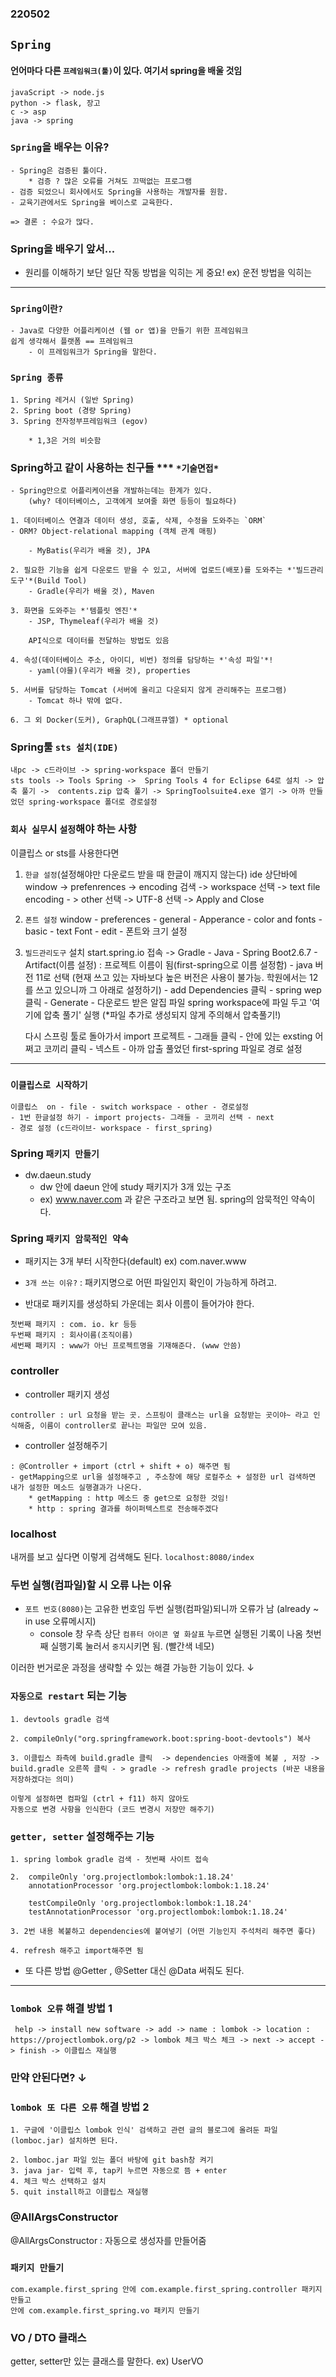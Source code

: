 ### 220502
## `Spring` 
#### 언어마다 다른 `프레임워크(툴)`이 있다. 여기서 spring을 배울 것임
```
javaScript -> node.js
python -> flask, 장고
c -> asp
java -> spring
```
### `Spring`을 배우는 이유?
```
- Spring은 검증된 툴이다.
    * 검증 ? 많은 오류를 거쳐도 끄떡없는 프로그램 
- 검증 되었으니 회사에서도 Spring을 사용하는 개발자를 원함. 
- 교육기관에서도 Spring을 베이스로 교육한다.

=> 결론 : 수요가 많다.
```

### Spring을 배우기 앞서...
- 원리를 이해하기 보단 일단 작동 방법을 익히는 게 중요! ex) 운전 방법을 익히는  

---
### `Spring이란?`
```
- Java로 다양한 어플리케이션 (웹 or 앱)을 만들기 위한 프레임워크
쉽게 생각해서 플랫폼 == 프레임워크
    - 이 프레임워크가 Spring을 말한다.
```
### `Spring 종류`
```
1. Spring 레거시 (일반 Spring)
2. Spring boot (경량 Spring)
3. Spring 전자정부프레임워크 (egov)

    * 1,3은 거의 비슷함
```

### Spring하고 같이 사용하는 친구들 ***  `*기술면접*`
```
- Spring만으로 어플리케이션을 개발하는데는 한계가 있다.
    (why? 데이터베이스, 고객에게 보여줄 화면 등등이 필요하다)

1. 데이터베이스 연결과 데이터 생성, 호출, 삭제, 수정을 도와주는 `ORM` 
- ORM? Object-relational mapping (객체 관계 매핑)

    - MyBatis(우리가 배울 것), JPA

2. 필요한 기능을 쉽게 다운로드 받을 수 있고, 서버에 업로드(배포)를 도와주는 *'빌드관리도구'*(Build Tool)
    - Gradle(우리가 배울 것), Maven
    
3. 화면을 도와주는 *'템플릿 엔진'*
    - JSP, Thymeleaf(우리가 배울 것)

    API식으로 데이터를 전달하는 방법도 있음 

4. 속성(데이터베이스 주소, 아이디, 비번) 정의를 담당하는 *'속성 파일'*!
    - yaml(야믈)(우리가 배울 것), properties 

5. 서버를 담당하는 Tomcat (서버에 올리고 다운되지 않게 관리해주는 프로그램)
    - Tomcat 하나 밖에 없다.

6. 그 외 Docker(도커), GraphQL(그래프큐엘) * optional

```

### Spring툴 `sts 설치(IDE)`
```
내pc -> c드라이브 -> spring-workspace 폴더 만들기
sts tools -> Tools Spring ->  Spring Tools 4 for Eclipse 64로 설치 -> 압축 풀기 ->  contents.zip 압축 풀기 -> SpringToolsuite4.exe 열기 -> 아까 만들었던 spring-workspace 폴더로 경로설정
```
### `회사 실무`시 `설정`해야 하는 사항
이클립스 or sts를 사용한다면 

1. `한글 설정`(설정해야만 다운로드 받을 때 한글이 깨지지 않는다)
    ide 상단바에 window -> prefenrences -> encoding 검색 -> workspace 선택 ->  text file encoding - > other  선택 -> UTF-8 선택 -> Apply and Close


2. `폰트 설정`
    window - preferences - general - Apperance - color and fonts - basic - text Font - edit - 폰트와 크기 설정


3. `빌드관리도구` 설치
    start.spring.io 접속 -> Gradle - Java -  Spring Boot2.6.7 - Artifact(이름 설정) : 프로젝트 이름이 됨(first-spring으로 이름 설정함) - java 버전 11로 선택
    (현재 쓰고 있는 자바보다 높은 버전은 사용이 불가능. 학원에서는 12를 쓰고 있으니까 그 아래로 설정하기) - add Dependencies 클릭 - spring wep 클릭 - Generate - 다운로드 받은 알집 파일 spring workspace에 파일 두고  '여기에 압축 풀기' 실행 (*파일 추가로 생성되지 않게 주의해서 압축풀기!)

    다시 스프링 툴로 돌아가서 
    import 프로젝트 - 그래들 클릭 - 안에 있는 exsting 어쩌고 코끼리 클릭 -  넥스트 -  아까 압출 풀었던 first-spring 파일로 경로 설정 

---

### `이클립스로 시작하기`
```
이클립스  on - file - switch workspace - other - 경로설정
- 1번 한글설정 하기 - import projects- 그래들 - 코끼리 선택 - next
- 경로 설정 (c드라이브- workspace - first_spring)
```

### Spring `패키지 만들기`
- dw.daeun.study 
    - dw 안에 daeun 안에 study 패키지가 3개 있는 구조
    - ex) www.naver.com 과 같은 구조라고 보면 됨. spring의 암묵적인 약속이다.

### Spring `패키지 암묵적인 약속`
- 패키지는 3개 부터 시작한다(default)
ex) com.naver.www

- `3개 쓰는 이유?` :  패키지명으로 어떤 파일인지 확인이 가능하게 하려고.

- 반대로 패키지를 생성하되 가운데는 회사 이름이 들어가야 한다.

```
첫번째 패키지 : com. io. kr 등등
두번째 패키지 : 회사이름(조직이름)
세번째 패키지 : www가 아닌 프로젝트명을 기재해준다. (www 안씀)
```


### controller
- controller 패키지 생성
```
controller : url 요청을 받는 곳. 스프링이 클래스는 url을 요청받는 곳이야~ 라고 인식해줌, 이름이 controller로 끝나는 파일만 모여 있음.
```

- controller 설정해주기
```
: @Controller + import (ctrl + shift + o) 해주면 됨 
- getMapping으로 url을 설정해주고 , 주소창에 해당 로컬주소 + 설정한 url 검색하면 내가 설정한 메소드 실행결과가 나온다.
    * getMapping : http 메소드 중 get으로 요청한 것임!
    * http : spring 결과를 하이퍼텍스트로 전송해주겠다
```
### localhost
내꺼를 보고 싶다면 이렇게 검색해도 된다. `localhost:8080/index`
 
### 두번 실행(컴파일)할 시 오류 나는 이유
- `포트 번호(8080)`는 고유한 번호임 두번 실행(컴파일)되니까 오류가 남 (already ~ in use 오류메시지)
    - console 창 우측 상단 `컴퓨터 아이콘 옆 화살표` 누르면 실행된 기록이 나옴 첫번째 실행기록 눌러서 `중지`시키면 됨. (빨간색 네모)

이러한 번거로운 과정을 생략할 수 있는 해결 가능한 기능이 있다. ↓
### `자동으로 restart` 되는 기능
```
1. devtools gradle 검색

2. compileOnly("org.springframework.boot:spring-boot-devtools") 복사 
 
3. 이클립스 좌측에 build.gradle 클릭  -> dependencies 아래줄에 복붙 , 저장 -> build.gradle 오른쪽 클릭 - > gradle -> refresh gradle projects (바꾼 내용을 저장하겠다는 의미)

이렇게 설정하면 컴파일 (ctrl + f11) 하지 않아도 
자동으로 변경 사항을 인식한다 (코드 변경시 저장만 해주기)

```

### `getter, setter` 설정해주는 기능
```
1. spring lombok gradle 검색 - 첫번째 사이트 접속

2.  compileOnly 'org.projectlombok:lombok:1.18.24'
	annotationProcessor 'org.projectlombok:lombok:1.18.24'
	
	testCompileOnly 'org.projectlombok:lombok:1.18.24'
	testAnnotationProcessor 'org.projectlombok:lombok:1.18.24'

3. 2번 내용 복붙하고 dependencies에 붙여넣기 (어떤 기능인지 주석처리 해주면 좋다)

4. refresh 해주고 import해주면 됨 

```
* 또 다른 방법 @Getter , @Setter 대신 @Data 써줘도 된다.

---
### `lombok 오류` 해결 방법 1
```
 help -> install new software -> add -> name : lombok -> location : https://projectlombok.org/p2 -> lombok 체크 박스 체크 -> next -> accept -> finish -> 이클립스 재실행
```

### 만약 안된다면? ↓

### `lombok 또 다른 오류` 해결 방법 2
```
1. 구글에 '이클립스 lombok 인식' 검색하고 관련 글의 블로그에 올려둔 파일(lomboc.jar) 설치하면 된다.

2. lomboc.jar 파일 있는 폴더 바탕에 git bash창 켜기 
3. java jar- 입력 후, tap키 누르면 자동으로 뜸 + enter
4. 체크 박스 선택하고 설치
5. quit install하고 이클립스 재실행   
```

### @AllArgsConstructor

@AllArgsConstructor : 자동으로 생성자를 만들어줌

### `패키지 만들기`
```
com.example.first_spring 안에 com.example.first_spring.controller 패키지 만들고 
안에 com.example.first_spring.vo 패키지 만들기
```

### VO / DTO 클래스
getter, setter만 있는 클래스를 말한다. ex) UserVO

 




